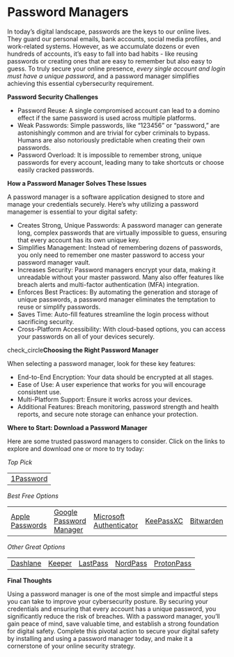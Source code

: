 # Password Managers

In today’s digital landscape, passwords are the keys to our online lives. They guard our personal emails, bank accounts, social media profiles, and work-related systems. However, as we accumulate dozens or even hundreds of accounts, it’s easy to fall into bad habits - like reusing passwords or creating ones that are easy to remember but also easy to guess. To truly secure your online presence, *every single account and login must have a unique password*, and a password manager simplifies achieving this essential cybersecurity requirement.

**Password Security Challenges**

- Password Reuse: A single compromised account can lead to a domino effect if the same password is used across multiple platforms.
- Weak Passwords: Simple passwords, like “123456” or “password,” are astonishingly common and are trivial for cyber criminals to bypass. Humans are also notoriously predictable when creating their own passwords.
- Password Overload: It is impossible to remember strong, unique passwords for every account, leading many to take shortcuts or choose easily cracked passwords.

**How a Password Manager Solves These Issues**

A password manager is a software application designed to store and manage your credentials securely. Here’s why utilizing a password managemer is essential to your digital safety:

- Creates Strong, Unique Passwords: A password manager can generate long, complex passwords that are virtually impossible to guess, ensuring that every account has its own unique key.
- Simplifies Management: Instead of remembering dozens of passwords, you only need to remember one master password to access your password manager vault.
- Increases Security: Password managers encrypt your data, making it unreadable without your master password. Many also offer features like breach alerts and multi-factor authentication (MFA) integration.
- Enforces Best Practices: By automating the generation and storage of unique passwords, a password manager eliminates the temptation to reuse or simplify passwords.
- Saves Time: Auto-fill features streamline the login process without sacrificing security.
- Cross-Platform Accessibility: With cloud-based options, you can access your passwords on all of your devices securely.

<span class="material-icons">check_circle</span>**Choosing the Right Password Manager**

When selecting a password manager, look for these key features:

- End-to-End Encryption: Your data should be encrypted at all stages.
- Ease of Use: A user experience that works for you will encourage consistent use.
- Multi-Platform Support: Ensure it works across your devices.
- Additional Features: Breach monitoring, password strength and health reports, and secure note storage can enhance your protection.

**Where to Start: Download a Password Manager**

Here are some trusted password managers to consider. Click on the links to explore and download one or more to try today:

*Top Pick*
<table>
  <tr>
    <td><a href="https://1password.com/" target="_1pwd">1Password</a></td>
  </tr>
</table>

*Best Free Options*
<table>
  <tr>
    <td><a href="https://apps.apple.com/us/app/passwords/id6473799789" target="_appl">Apple Passwords</a></td>
    <td><a href="https://support.google.com/accounts/answer/6208650?hl=en&co=GENIE.Platform%3DAndroid#zippy=%2Cget-started" target="_goog">Google Password Manager</a></td>
    <td><a href="https://support.microsoft.com/en-us/account-billing/about-microsoft-authenticator-9783c865-0308-42fb-a519-8cf666fe0acc" target="_msft">Microsoft Authenticator</a></td>
    <td><a href="https://keepassxc.org/" target="_kpxc">KeePassXC</a></td>
    <td><a href="https://bitwarden.com/" target="_bw">Bitwarden</a></td>
  </tr>
</table>

*Other Great Options*
<table>
  <tr>
    <td><a href="https://www.dashlane.com/personal-password-manager" target="_dl">Dashlane</a></td>
    <td><a href="https://www.keepersecurity.com/" target="_k">Keeper</a></td>
    <td><a href="https://www.lastpass.com/" target="_lp">LastPass</a></td>
    <td><a href="https://nordpass.com/password-manager/" target="_nord">NordPass</a></td>
    <td><a href="https://proton.me/pass" target="_proton">ProtonPass</a></td>
  </tr>
</table>



**Final Thoughts**

Using a password manager is one of the most simple and impactful steps you can take to improve your cybersecurity posture. By securing your credentials and ensuring that every account has a unique password, you significantly reduce the risk of breaches. With a password manager, you’ll gain peace of mind, save valuable time, and establish a strong foundation for digital safety. Complete this pivotal action to secure your digital safety by installing and using a password manager today, and make it a cornerstone of your online security strategy.
